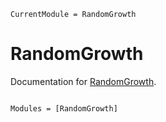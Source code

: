 ```@meta
CurrentModule = RandomGrowth
```

# RandomGrowth

Documentation for [RandomGrowth](https://github.com/simeonschaub/RandomGrowth.jl).

```@index
```

```@autodocs
Modules = [RandomGrowth]
```
